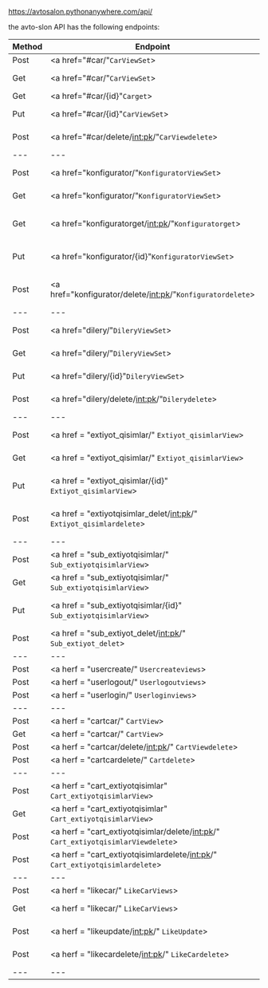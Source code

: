 <https://avtosalon.pythonanywhere.com/api/>

the avto-slon API has the following endpoints:

|Method | Endpoint | Description |
| --- | --- |--- |
|Post | <a  href="#car/"`CarViewSet`> </a>| add a new car |
|Get | <a  href="#car/"`CarViewSet`> </a>| get a list of all cars |
|Get | <a  href="#car/{id}"`Carget`> </a>| get a car by id |
|Put | <a  href="#car/{id}"`CarViewSet`> </a>| update a car by id |
|Post | <a  href="#car/delete/<int:pk>/"`CarViewdelete`> </a>| delete a car by id |
| --- | --- |--- |
|Post | <a href="konfigurator/"`KonfiguratorViewSet`> </a>| add a new konfigurator |
|Get | <a href="konfigurator/"`KonfiguratorViewSet`> </a>| get a list of all konfigurators |
|Get | <a href="konfiguratorget/<int:pk>/"`Konfiguratorget`> </a>| get a konfigurator by id |
|Put | <a href="konfigurator/{id}"`KonfiguratorViewSet`> </a>| update a konfigurator by id |
|Post | <a href="konfigurator/delete/<int:pk>/"`Konfiguratordelete`> </a>| delete a konfigurator by id |
| --- | --- |--- |
|Post | <a href="dilery/"`DileryViewSet`> </a>| add a new loction |
|Get | <a href="dilery/"`DileryViewSet`> </a>| get a list of all locations |
|Put | <a href="dilery/{id}"`DileryViewSet`> </a>| update a location by id |
|Post | <a href="dilery/delete/<int:pk>/"`Dilerydelete`> </a>| delete a location by id |
| --- | --- |--- |
|Post | <a href = "extiyot_qisimlar/" `Extiyot_qisimlarView`> </a>| add a new extiyot_qisimlar |
|Get | <a href = "extiyot_qisimlar/" `Extiyot_qisimlarView`> </a>| get a list of all extiyot_qisimlar |
|Put | <a href = "extiyot_qisimlar/{id}" `Extiyot_qisimlarView`> </a>| update a extiyot_qisimlar by id |
|Post | <a href = "extiyotqisimlar_delet/<int:pk>/" `Extiyot_qisimlardelete`> </a>| delete a extiyot_qisimlar by id |
| --- | --- |--- |
|Post | <a href = "sub_extiyotqisimlar/" `Sub_extiyotqisimlarView`> </a>| add a new extiyot qisimlar |
|Get | <a href = "sub_extiyotqisimlar/" `Sub_extiyotqisimlarView`> </a>| get a list of all extiyot qisimlar |
|Put | <a href = "sub_extiyotqisimlar/{id}" `Sub_extiyotqisimlarView`> </a>| update a extiyot qisimlar by id |
|Post | <a href = "sub_extiyot_delet/<int:pk>/" `Sub_extiyot_delet`> </a>| delete a extiyot qisimlar by id |
| --- | --- |--- |
|Post | <a herf = "usercreate/" `Usercreateviews`> </a>| add a new user |
|Post | <a herf = "userlogout/" `Userlogoutviews`> </a>| user logout|
|Post | <a herf = "userlogin/" `Userloginviews`> </a>| user log in|
| --- | --- | --- |
|Post | <a herf = "cartcar/" `CartView`> </a>| | cart car by id|
|Get | <a herf = "cartcar/" `CartView`> </a>| | get a list of all cart car |
|Post | <a herf = "cartcar/delete/<int:pk>/" `CartViewdelete`> </a>| | delete a cart car by id|
|Post | <a herf = "cartcardelete/" `Cartdelete`> </a>| | delete all cart car |
| --- | --- | --- |
|Post | <a herf = "cart_extiyotqisimlar" `Cart_extiyotqisimlarView`> </a>| | cart extiyot qisimlar by id|
|Get | <a herf = "cart_extiyotqisimlar" `Cart_extiyotqisimlarView`> </a>| | get a list of all cart extiyot qisimlar |
|Post | <a herf = "cart_extiyotqisimlar/delete/<int:pk>/" `Cart_extiyotqisimlarViewdelete`> </a>| | delete a cart extiyot qisimlar by id|
|Post | <a herf = "cart_extiyotqisimlardelete/<int:pk>/" `Cart_extiyotqisimlardelete`> </a>| | delete all cart extiyot qisimlar |
| --- | --- | --- |
|Post | <a herf = "likecar/" `LikeCarViews`> </a> | like car by id|
|Get | <a herf = "likecar/" `LikeCarViews`> </a> | get a list of all like car |
|Post | <a herf = "likeupdate/<int:pk>/" `LikeUpdate`> </a> | Update a like car by id|
|Post | <a herf = "likecardelete/<int:pk>/" `LikeCardelete`> </a> | delete all like car |
| --- | --- | --- |






